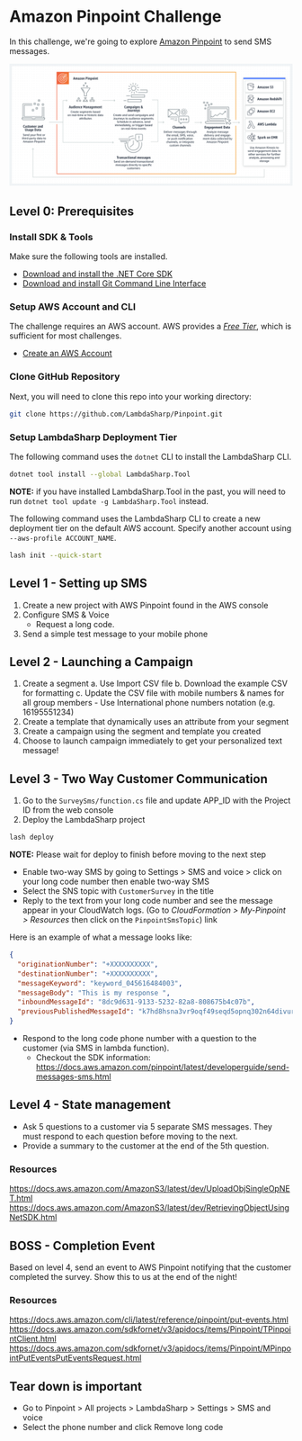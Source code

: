 # Amazon Pinpoint Challenge

In this challenge, we're going to explore [Amazon Pinpoint](https://aws.amazon.com/pinpoint/) to send SMS messages.

![](images/AmazonPinpoint.png)

## Level 0: Prerequisites

### Install SDK & Tools
Make sure the following tools are installed.

- [Download and install the .NET Core SDK](https://dotnet.microsoft.com/download)
- [Download and install Git Command Line Interface](https://git-scm.com/downloads)

### Setup AWS Account and CLI
The challenge requires an AWS account. AWS provides a [_Free Tier_](https://aws.amazon.com/free/), which is sufficient for most challenges.

- [Create an AWS Account](https://aws.amazon.com)

### Clone GitHub Repository
Next, you will need to clone this repo into your working directory:

```bash
git clone https://github.com/LambdaSharp/Pinpoint.git
```

### Setup LambdaSharp Deployment Tier
The following command uses the `dotnet` CLI to install the LambdaSharp CLI.

```bash
dotnet tool install --global LambdaSharp.Tool
```

**NOTE:** if you have installed LambdaSharp.Tool in the past, you will need to run `dotnet tool update -g LambdaSharp.Tool` instead.

The following command uses the LambdaSharp CLI to create a new deployment tier on the default AWS account. Specify another account using `--aws-profile ACCOUNT_NAME`.

```bash
lash init --quick-start
```

## Level 1 - Setting up SMS

1. Create a new project with AWS Pinpoint found in the AWS console
2. Configure SMS & Voice
    - Request a long code.
3. Send a simple test message to your mobile phone

## Level 2 - Launching a Campaign

1. Create a segment
    a. Use Import CSV file
    b. Download the example CSV for formatting
    c. Update the CSV file with mobile numbers & names for all group members
        - Use International phone numbers notation (e.g. 16195551234)
2. Create a template that dynamically uses an attribute from your segment
3. Create a campaign using the segment and template you created
4. Choose to launch campaign immediately to get your personalized text message!

## Level 3 - Two Way Customer Communication

1. Go to the `SurveySms/function.cs` file and update APP_ID with the Project ID from the web console
2. Deploy the LambdaSharp project

```bash
lash deploy
```

**NOTE:** Please wait for deploy to finish before moving to the next step

- Enable two-way SMS by going to Settings > SMS and voice > click on your long code number then enable two-way SMS
- Select the SNS topic with `CustomerSurvey` in the title
- Reply to the text from your long code number and see the message appear in your CloudWatch logs. (Go to _CloudFormation > My-Pinpoint > Resources_ then click on the `PinpointSmsTopic`) link

Here is an example of what a message looks like:

```json
{
  "originationNumber": "+XXXXXXXXXX",
  "destinationNumber": "+XXXXXXXXXX",
  "messageKeyword": "keyword_045616484003",
  "messageBody": "This is my response ",
  "inboundMessageId": "8dc9d631-9133-5232-82a8-808675b4c07b",
  "previousPublishedMessageId": "k7hd8hsna3vr9oqf49seqd5opnq302n64divurg0"
}
```

- Respond to the long code phone number with a question to the customer (via SMS in lambda function).
    - Checkout the SDK information: <https://docs.aws.amazon.com/pinpoint/latest/developerguide/send-messages-sms.html>

## Level 4 - State management

- Ask 5 questions to a customer via 5 separate SMS messages. They must respond to each question before moving to the next.
- Provide a summary to the customer at the end of the 5th question.

### Resources

<https://docs.aws.amazon.com/AmazonS3/latest/dev/UploadObjSingleOpNET.html>
<https://docs.aws.amazon.com/AmazonS3/latest/dev/RetrievingObjectUsingNetSDK.html>

## BOSS - Completion Event

Based on level 4, send an event to AWS Pinpoint notifying that the customer completed the survey. Show this to us at the end of the night!

### Resources 

<https://docs.aws.amazon.com/cli/latest/reference/pinpoint/put-events.html>
<https://docs.aws.amazon.com/sdkfornet/v3/apidocs/items/Pinpoint/TPinpointClient.html>
<https://docs.aws.amazon.com/sdkfornet/v3/apidocs/items/Pinpoint/MPinpointPutEventsPutEventsRequest.html>

## Tear down is important

- Go to Pinpoint > All projects > LambdaSharp > Settings > SMS and voice
- Select the phone number and click Remove long code

